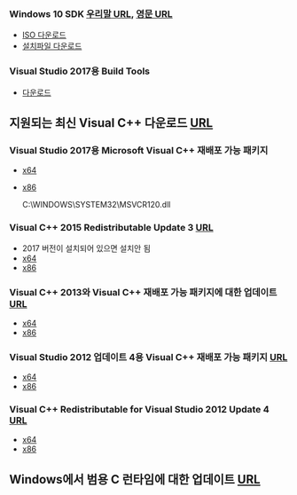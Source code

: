 ### Windows 10 SDK [우리말 URL](https://developer.microsoft.com/ko-kr/windows/downloads/windows-10-sdk), [영문 URL](https://developer.microsoft.com/en-us/windows/downloads/windows-10-sdk)  
- [ISO 다운로드](https://software-download.microsoft.com/download/sg/17763.132.181022-1834.rs5_release_svc_prod1_WindowsSDK.iso)
- [설치파일 다운로드](https://download.microsoft.com/download/5/C/3/5C3770A3-12B4-4DB4-BAE7-99C624EB32AD/windowssdk/winsdksetup.exe)
  
  
### Visual Studio 2017용 Build Tools
- [다운로드](https://visualstudio.microsoft.com/ce521c25-c0d1-4801-9062-aa54e91fd6f5)
  
  
## 지원되는 최신 Visual C++ 다운로드 [URL](https://support.microsoft.com/ko-kr/help/2977003/the-latest-supported-visual-c-downloads)
  
### Visual Studio 2017용 Microsoft Visual C++ 재배포 가능 패키지
- [x64](https://aka.ms/vs/15/release/vc_redist.x64.exe)
- [x86](https://aka.ms/vs/15/release/vc_redist.x86.exe)
  
  C:\WINDOWS\SYSTEM32\MSVCR120.dll  
### Visual C++ 2015 Redistributable Update 3 [URL](https://my.visualstudio.com/Downloads?pid=2082)  
- 2017 버전이 설치되어 있으면 설치안 됨
- [x64](https://download.my.visualstudio.com/pr/mu_visual_cpp_2015_redistributable_update_3_x64_9052538.exe?t=2270415d-1d8c-4ab0-875f-f83c093f70aa&e=1548549588&h=834e38678e51f5f9ad62d3f0ad8cfe74&su=1)
- [x86](https://download.my.visualstudio.com/pr/mu_visual_cpp_2015_redistributable_update_3_x86_9052536.exe?t=d4246a9f-3602-46f1-97f6-55af6a5d74a7&e=1548549593&h=8c7d38577b25deaafdb06bce948b089f&su=1)
  
  
### Visual C++ 2013와 Visual C++ 재배포 가능 패키지에 대한 업데이트 [URL](https://support.microsoft.com/ko-kr/help/3179560/update-for-visual-c-2013-and-visual-c-redistributable-package)
- [x64](http://download.microsoft.com/download/f/8/d/f8d970bd-4218-49b9-b515-e6f1669d228b/vcredist_x64.exe)
- [x86](http://download.microsoft.com/download/f/8/d/f8d970bd-4218-49b9-b515-e6f1669d228b/vcredist_x86.exe)
  
  
### Visual Studio 2012 업데이트 4용 Visual C++ 재배포 가능 패키지 [URL](https://www.microsoft.com/ko-KR/download/details.aspx?id=30679)
- [x64](https://download.microsoft.com/download/0/D/8/0D8C2D7C-75DD-409D-B70A-FDC0953343C1/VSU4/vcredist_x64.exe)
- [x86](https://download.microsoft.com/download/0/D/8/0D8C2D7C-75DD-409D-B70A-FDC0953343C1/VSU4/vcredist_x86.exe)
### Visual C++ Redistributable for Visual Studio 2012 Update 4 [URL](https://my.visualstudio.com/Downloads?pid=1452)
- [x64](https://download.my.visualstudio.com/pr/ko_visual_cpp_redistributable_for_visual_studio_2012_update_4_x64_3161532.exe?t=21c9869e-33c1-453f-af82-176e3fce9220&e=1548546117&h=f91eb23b35bf0dd1d0fac3d40a9ab763&su=1)
- [x86](https://download.my.visualstudio.com/pr/ko_visual_cpp_redistributable_for_visual_studio_2012_update_4_x86_3161532.exe?t=35f42446-f0b5-4d30-8d40-4bce248a0c80&e=1548546125&h=c14f78051138d2e11ad0605f5fd8dd2a&su=1)

  
## Windows에서 범용 C 런타임에 대한 업데이트 [URL](https://support.microsoft.com/ko-kr/help/2999226/update-for-universal-c-runtime-in-windows)
